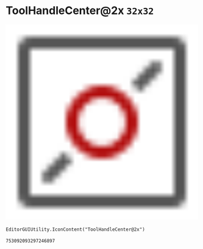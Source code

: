 # ToolHandleCenter@2x `32x32`
<img src="/img/ToolHandleCenter@2x.png" width=512 height=512>

``` CSharp
EditorGUIUtility.IconContent("ToolHandleCenter@2x")
```
```
753092093297246897
```
